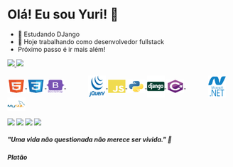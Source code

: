 # Olá! Eu sou Yuri! :wave:
- 📖 Estudando DJango
- 🔨 Hoje trabalhando como desenvolvedor fullstack
- Próximo passo é ir mais além! 

 <div>
  <a href="https://github.com/bearlim">
  <img height="180em" src="https://github-readme-stats.vercel.app/api?username=bearlim&show_icons=true&theme=radical&include_all_commits=true&count_private=true"/>
  <img height="180em" src="https://github-readme-stats.vercel.app/api/top-langs/?username=bearlim&layout=compact&theme=radical">
</div>
<div style="display: inline_block"><br>
  <img align="center" alt="HTML" title="HTML" height="30" width="40" src="https://raw.githubusercontent.com/devicons/devicon/master/icons/html5/html5-original.svg">
  <img align="center" alt="CSS" title="CSS" height="30" width="40" src="https://raw.githubusercontent.com/devicons/devicon/master/icons/css3/css3-original.svg">
  <img align="center" alt="Bootstrap" title="Bootstrap" height="30" width="40" src="https://raw.githubusercontent.com/devicons/devicon/master/icons/bootstrap/bootstrap-plain-wordmark.svg">
 <img align="center" alt="jQuery" title="jQiery" style="margin-left: 50px !important" height="50" width="40" src="https://raw.githubusercontent.com/devicons/devicon/master/icons/jquery/jquery-plain-wordmark.svg">
 <img align="center" alt="Js" title="Javascript" height="30" width="40" src="https://raw.githubusercontent.com/devicons/devicon/master/icons/javascript/javascript-plain.svg">
  <img align="center" alt="Python" title="Python" height="30" width="40" src="https://raw.githubusercontent.com/devicons/devicon/master/icons/python/python-original.svg">
  <img align="center" alt="Django" title="Django" height="50" width="40" src="https://raw.githubusercontent.com/devicons/devicon/master/icons/django/django-original.svg">
  <img align="center" alt="CSharp" title="CSharp" height="30" width="40" src="https://raw.githubusercontent.com/devicons/devicon/master/icons/csharp/csharp-original.svg">
  <img align="center" alt="DotNet" title="DotNet" style="margin-left: 50px !important" height="50" width="40" src="https://raw.githubusercontent.com/devicons/devicon/master/icons/dot-net/dot-net-plain-wordmark.svg"> 
  <img align="center" alt="MySql" title="MySql" height="30" width="40" src="https://raw.githubusercontent.com/devicons/devicon/master/icons/mysql/mysql-original-wordmark.svg">
</div>
<br> 
<div> 
  <a href="https://www.youtube.com/c/SwapHacking" target="_blank"><img src="https://img.shields.io/badge/YouTube-FF0000?style=for-the-badge&logo=youtube&logoColor=white" target="_blank"></a>
 <a href="https://www.linkedin.com/in/yuri-pereira-74010b204/" target="_blank"><img src="https://img.shields.io/badge/-LinkedIn-%230077B5?style=for-the-badge&logo=linkedin&logoColor=white" target="_blank"></a> 
  <a href="https://www.instagram.com/bearlim_/" target="_blank"><img src="https://img.shields.io/badge/-Instagram-%23E4405F?style=for-the-badge&logo=instagram&logoColor=white" target="_blank"></a>
  <a href = "mailto:yplucena@gmail.com"><img src="https://img.shields.io/badge/-Gmail-%23333?style=for-the-badge&logo=gmail&logoColor=white" target="_blank"></a>
   
</div>
 
 
 
##### "Uma vida não questionada não merece ser vivida." :milky_way:
##### Platão

